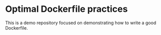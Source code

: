 # Optimal Dockerfile practices

This is a demo repository focused on demonstrating how to write a good Dockerfile.